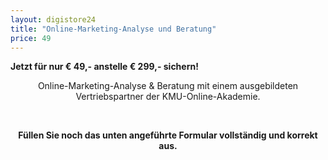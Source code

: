 ```yaml
---
layout: digistore24
title: "Online-Marketing-Analyse und Beratung"
price: 49
---
```

<p><strong>Jetzt f&#xFC;r nur &#x20AC; 49,- anstelle&#xA0;&#x20AC; 299,- sichern!</strong></p>
<p style="text-align:center;">Online-Marketing-Analyse &amp; Beratung mit einem ausgebildeten Vertriebspartner der KMU-Online-Akademie.</p>
<p style="text-align:center;">&#xA0;</p>
<p style="text-align:center;"><strong>F&#xFC;llen Sie noch das unten angef&#xFC;hrte Formular vollst&#xE4;ndig und korrekt aus.</strong></p>
<p style="text-align:center;">&#xA0;</p>
<p style="text-align:left;">&#xA0;</p>